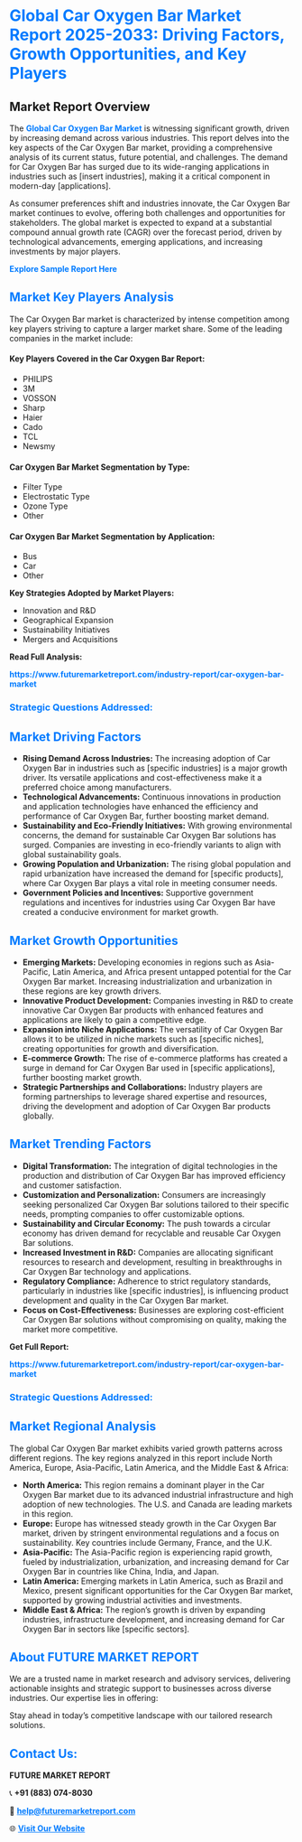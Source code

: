 <h1 style="color: #007BFF;">Global Car Oxygen Bar Market Report 2025-2033: Driving Factors, Growth Opportunities, and Key Players</h1>

<section id="overview">
<h2>Market Report Overview</h2>
<p>The <a href="https://www.futuremarketreport.com/industry-report/car-oxygen-bar-market" style="color: #007BFF; text-decoration: none;"><strong>Global Car Oxygen Bar Market</strong></a> is witnessing significant growth, driven by increasing demand across various industries. This report delves into the key aspects of the Car Oxygen Bar market, providing a comprehensive analysis of its current status, future potential, and challenges. The demand for Car Oxygen Bar has surged due to its wide-ranging applications in industries such as [insert industries], making it a critical component in modern-day [applications].</p>
<p>As consumer preferences shift and industries innovate, the Car Oxygen Bar market continues to evolve, offering both challenges and opportunities for stakeholders. The global market is expected to expand at a substantial compound annual growth rate (CAGR) over the forecast period, driven by technological advancements, emerging applications, and increasing investments by major players.</p>
</section>

<section id="overview">
<p><a href="https://www.futuremarketreport.com/request-sample/reportId=43189" style="color: #007BFF; text-decoration: none;"><strong>Explore Sample Report Here</strong></a></p>
</section>

<section id="key-players">
<h2 style="color: #007BFF;">Market Key Players Analysis</h2>
<p>The Car Oxygen Bar market is characterized by intense competition among key players striving to capture a larger market share. Some of the leading companies in the market include:</p>
<h4>Key Players Covered in the Car Oxygen Bar Report:</h4>
<ul><li>PHILIPS</li><li>3M</li><li>VOSSON</li><li>Sharp</li><li>Haier</li><li>Cado</li><li>TCL</li><li>Newsmy</li></ul>
<h4>Car Oxygen Bar Market Segmentation by Type:</h4>
<ul><li>Filter Type</li><li>Electrostatic Type</li><li>Ozone Type</li><li>Other</li></ul>

<h4>Car Oxygen Bar Market Segmentation by Application:</h4>
<ul><li>Bus</li><li>Car</li><li>Other</li></ul>
<p><strong>Key Strategies Adopted by Market Players:</strong></p>
<ul>
<li>Innovation and R&D</li>
<li>Geographical Expansion</li>
<li>Sustainability Initiatives</li>
<li>Mergers and Acquisitions</li>
</ul>
</section>

<section>
<p><strong>Read Full Analysis: </strong></p><a href="https://www.futuremarketreport.com/industry-report/car-oxygen-bar-market" style="color: #007BFF; text-decoration: none;"><strong>https://www.futuremarketreport.com/industry-report/car-oxygen-bar-market</strong></a>
<h3 style="color: #007BFF;">Strategic Questions Addressed:</h3>
</section>

<section id="driving-factors">
<h2 style="color: #007BFF;">Market Driving Factors</h2>
<ul>
<li><strong>Rising Demand Across Industries:</strong> The increasing adoption of Car Oxygen Bar in industries such as [specific industries] is a major growth driver. Its versatile applications and cost-effectiveness make it a preferred choice among manufacturers.</li>
<li><strong>Technological Advancements:</strong> Continuous innovations in production and application technologies have enhanced the efficiency and performance of Car Oxygen Bar, further boosting market demand.</li>
<li><strong>Sustainability and Eco-Friendly Initiatives:</strong> With growing environmental concerns, the demand for sustainable Car Oxygen Bar solutions has surged. Companies are investing in eco-friendly variants to align with global sustainability goals.</li>
<li><strong>Growing Population and Urbanization:</strong> The rising global population and rapid urbanization have increased the demand for [specific products], where Car Oxygen Bar plays a vital role in meeting consumer needs.</li>
<li><strong>Government Policies and Incentives:</strong> Supportive government regulations and incentives for industries using Car Oxygen Bar have created a conducive environment for market growth.</li>
</ul>
</section>

<section id="growth-opportunities">
<h2 style="color: #007BFF;">Market Growth Opportunities</h2>
<ul>
<li><strong>Emerging Markets:</strong> Developing economies in regions such as Asia-Pacific, Latin America, and Africa present untapped potential for the Car Oxygen Bar market. Increasing industrialization and urbanization in these regions are key growth drivers.</li>
<li><strong>Innovative Product Development:</strong> Companies investing in R&D to create innovative Car Oxygen Bar products with enhanced features and applications are likely to gain a competitive edge.</li>
<li><strong>Expansion into Niche Applications:</strong> The versatility of Car Oxygen Bar allows it to be utilized in niche markets such as [specific niches], creating opportunities for growth and diversification.</li>
<li><strong>E-commerce Growth:</strong> The rise of e-commerce platforms has created a surge in demand for Car Oxygen Bar used in [specific applications], further boosting market growth.</li>
<li><strong>Strategic Partnerships and Collaborations:</strong> Industry players are forming partnerships to leverage shared expertise and resources, driving the development and adoption of Car Oxygen Bar products globally.</li>
</ul>
</section>

<section id="trending-factors">
<h2 style="color: #007BFF;">Market Trending Factors</h2>
<ul>
<li><strong>Digital Transformation:</strong> The integration of digital technologies in the production and distribution of Car Oxygen Bar has improved efficiency and customer satisfaction.</li>
<li><strong>Customization and Personalization:</strong> Consumers are increasingly seeking personalized Car Oxygen Bar solutions tailored to their specific needs, prompting companies to offer customizable options.</li>
<li><strong>Sustainability and Circular Economy:</strong> The push towards a circular economy has driven demand for recyclable and reusable Car Oxygen Bar solutions.</li>
<li><strong>Increased Investment in R&D:</strong> Companies are allocating significant resources to research and development, resulting in breakthroughs in Car Oxygen Bar technology and applications.</li>
<li><strong>Regulatory Compliance:</strong> Adherence to strict regulatory standards, particularly in industries like [specific industries], is influencing product development and quality in the Car Oxygen Bar market.</li>
<li><strong>Focus on Cost-Effectiveness:</strong> Businesses are exploring cost-efficient Car Oxygen Bar solutions without compromising on quality, making the market more competitive.</li>
</ul>
</section>

<section>
<p><strong>Get Full Report: </strong></p><a href="https://www.futuremarketreport.com/industry-report/car-oxygen-bar-market" style="color: #007BFF; text-decoration: none;"><strong>https://www.futuremarketreport.com/industry-report/car-oxygen-bar-market</strong></a>
<h3 style="color: #007BFF;">Strategic Questions Addressed:</h3>
</section>


<section id="regional-analysis">
<h2 style="color: #007BFF;">Market Regional Analysis</h2>
<p>The global Car Oxygen Bar market exhibits varied growth patterns across different regions. The key regions analyzed in this report include North America, Europe, Asia-Pacific, Latin America, and the Middle East & Africa:</p>
<ul>
<li><strong>North America:</strong> This region remains a dominant player in the Car Oxygen Bar market due to its advanced industrial infrastructure and high adoption of new technologies. The U.S. and Canada are leading markets in this region.</li>
<li><strong>Europe:</strong> Europe has witnessed steady growth in the Car Oxygen Bar market, driven by stringent environmental regulations and a focus on sustainability. Key countries include Germany, France, and the U.K.</li>
<li><strong>Asia-Pacific:</strong> The Asia-Pacific region is experiencing rapid growth, fueled by industrialization, urbanization, and increasing demand for Car Oxygen Bar in countries like China, India, and Japan.</li>
<li><strong>Latin America:</strong> Emerging markets in Latin America, such as Brazil and Mexico, present significant opportunities for the Car Oxygen Bar market, supported by growing industrial activities and investments.</li>
<li><strong>Middle East & Africa:</strong> The region’s growth is driven by expanding industries, infrastructure development, and increasing demand for Car Oxygen Bar in sectors like [specific sectors].</li>
</ul>
</section>

<footer>
<h2 style="color: #007BFF;">About FUTURE MARKET REPORT</h2>
<p>We are a trusted name in market research and advisory services, delivering actionable insights and strategic support to businesses across diverse industries. Our expertise lies in offering:</p>

<p>Stay ahead in today’s competitive landscape with our tailored research solutions.</p>

<h2 style="color: #007BFF;">Contact Us:</h2>
<p><strong>FUTURE MARKET REPORT</strong></p>
<p>📞 <strong>+91 (883) 074-8030</strong></p>
<p>📧 <strong><a href="mailto:help@futuremarketreport.com" style="color: #007BFF;">help@futuremarketreport.com</a></strong></p>
<p>🌐 <strong><a href="https://www.futuremarketreport.com/" style="color: #007BFF;">Visit Our Website</a></strong></p>
</footer>